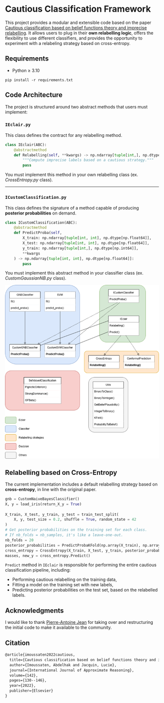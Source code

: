 # Cautious Classification Framework

This project provides a modular and extensible code based on the paper [Cautious classification based on belief functions theory and imprecise relabelling](https://imt-mines-ales.hal.science/hal-03472031v1/file/cautious-classification.pdf). It allows users to plug in their **own relabelling logic**, offers the flexibility to use different classifiers, and provides the opportunity to experiment with a relabeling strategy based on cross-entropy.

## Requirements

* Python ≥ 3.10

```
pip install -r requirements.txt
```

## Code Architecture

The project is structured around two abstract methods that users must implement:

### `IEclair.py`

This class defines the contract for any relabelling method.

```python
class IEclair(ABC):
    @abstractmethod
    def Relabelling(self, **kwargs) -> np.ndarray[tuple[int,], np.dtype[np.int64]]:
        """Compute imprecise labels based on a cautious strategy."""
        pass
````

You must implement this method in your own relabelling class (ex. *CrossEntropy.py* class).

---

### `ICustomClassification.py`

This class defines the signature of a method capable of producing **posterior probabilities** on demand.

```python
class ICustomClassification(ABC):
    @abstractmethod
    def PredictProba(self,
        X_train: np.ndarray[tuple[int, int], np.dtype[np.float64]],
        X_test: np.ndarray[tuple[int, int], np.dtype[np.float64]],
        y_train: np.ndarray[tuple[int,], np.dtype[np.int64]],
        **kwargs
    ) -> np.ndarray[tuple[int, int], np.dtype[np.float64]]:
        pass
```

You must implement this abstract method in your classifier class (ex. *CustomGaussianNB.py* class).

<div align=center>
    <img src="images/eclair.png" alt="Architecture">
</div>

## Relabelling based on Cross-Entropy

The current implementation includes a default relabelling strategy based on **cross-entropy**, in line with the original paper.

```python
gnb = CustomNaiveBayesClassifier()
X, y = load_iris(return_X_y = True)

X_train, X_test, y_train, y_test = train_test_split(
    X, y, test_size = 0.2, shuffle = True, random_state = 42
)
# Get posterior probabilities on the training set for each class.
# If nb_folds = nb_samples, it's like a leave-one-out.
nb_folds = 20
posterior_probabilities = PredictProbaKFold(np.array(X_train), np.array(y_train), gnb, nb_folds)
cross_entropy = CrossEntropy(X_train, X_test, y_train, posterior_probabilities, gnb, 2, 0.6, 0.6, 2)
masses, new_y = cross_entropy.Predict()
```

`Predict` method in `IEclair` is responsible for performing the entire cautious classification pipeline, including:

* Performing cautious relabelling on the training data,
* Fitting a model on the training set with new labels,
* Predicting posterior probabilities on the test set, based on the relabelled labels.

## Acknowledgments

I would like to thank [Pierre-Antoine Jean](https://github.com/PAJEAN) for taking over and restructuring the initial code to make it available to the community.

## Citation

```latex
@article{imoussaten2022cautious,
  title={Cautious classification based on belief functions theory and imprecise relabelling},
  author={Imoussaten, Abdelhak and Jacquin, Lucie},
  journal={International Journal of Approximate Reasoning},
  volume={142},
  pages={130--146},
  year={2022},
  publisher={Elsevier}
}
```